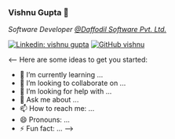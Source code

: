### Vishnu Gupta 👋

_Software Developer [@Daffodil Software Pvt. Ltd.](https://http://daffodilsw.com/)_

[![Linkedin: vishnu gupta](https://img.shields.io/badge/-VishnuGupta-blue?style=flat-square&logo=Linkedin&logoColor=white&link=https://www.linkedin.com/in/vishnu-gupta-74a8831b1/)](https://www.linkedin.com/in/vishnu-gupta-74a8831b1/)
[![GitHub vishnu](https://img.shields.io/github/followers/vishnu0320?label=follow&style=social)](https://github.com/vishnu)

<--
Here are some ideas to get you started:

- 🌱 I’m currently learning ...
- 👯 I’m looking to collaborate on ...
- 🤔 I’m looking for help with ...
- 💬 Ask me about ...
- 📫 How to reach me: ...
- 😄 Pronouns: ...
- ⚡ Fun fact: ...
-->
